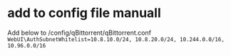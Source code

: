 

# add to config file manuall


Add below to /config/qBittorrent/qBittorrent.conf
`WebUI\AuthSubnetWhitelist=10.8.10.0/24, 10.8.20.0/24, 10.244.0.0/16, 10.96.0.0/16`